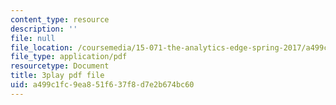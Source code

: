```yaml
---
content_type: resource
description: ''
file: null
file_location: /coursemedia/15-071-the-analytics-edge-spring-2017/a499c1fc9ea851f637f8d7e2b674bc60_CLaRAzHxJGo.pdf
file_type: application/pdf
resourcetype: Document
title: 3play pdf file
uid: a499c1fc-9ea8-51f6-37f8-d7e2b674bc60
---
```

